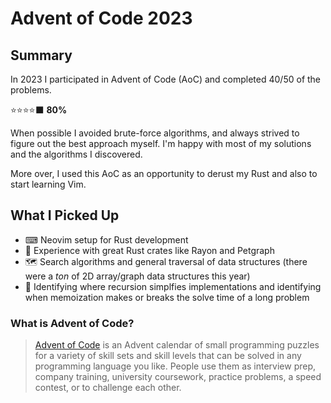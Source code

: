 # Advent of Code 2023

## Summary
In 2023 I participated in Advent of Code (AoC) and completed 40/50 of the problems.


⭐⭐⭐⭐⬛ __80%__



When possible I avoided brute-force algorithms, and always strived to figure out the best approach myself.
I'm happy with most of my solutions and the algorithms I discovered.

More over, I used this AoC as an opportunity to derust my Rust and also to start learning Vim.

## What I Picked Up
+ ⌨ Neovim setup for Rust development
+ 🦀 Experience with great Rust crates like Rayon and Petgraph
+ 🗺 Search algorithms and general traversal of data structures (there were a _ton_ of 2D array/graph data structures this year)
+ 🔁 Identifying where recursion simplfies implementations and identifying when memoization makes or breaks the solve time of a long problem

### What is Advent of Code?
> [Advent of Code](https://adventofcode.com/2023/about) is an Advent calendar of small programming puzzles for a variety of skill sets and skill levels that can be solved in any programming language you like. People use them as interview prep, company training, university coursework, practice problems, a speed contest, or to challenge each other.
